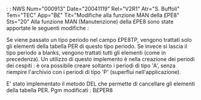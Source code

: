  :  : NWS Num="000913" Date="20041119" Rel="V2R1" Atr="S. Buffoli" Tem="TEC" App="B£" Tit="Modifiche alla funzione MAN della £PE8" Sts="20"
Alla funzione MAN (Manutenzione) della £PE8 sono state apportate le seguenti modifiche : 

Se viene passato un tipo periodo nel campo £PE8TP, vengono trattati solo gli elementi della tabella PER di questo tipo periodo.
Se invece si lascia il tipo periodo a blanks, vengono trattati tutti gli elementi (come in precedenza).
Un utilizzo di questo implemento è nella creazione dei periodi dei cespiti :  è ora possibile creare
soltanto i periodi di tipo 'A', senza riempire l'archivio con i periodi di tipo 'P' (superflui nell'applicazione).

E' stato implementato il metodo DEL che permette di cancellare gli elementi della tabella PER.
Pgm modificati :  B£PER8
